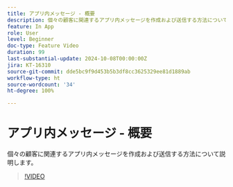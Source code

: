 ```yaml
---
title: アプリ内メッセージ - 概要
description: 個々の顧客に関連するアプリ内メッセージを作成および送信する方法について説明します。
feature: In App
role: User
level: Beginner
doc-type: Feature Video
duration: 99
last-substantial-update: 2024-10-08T00:00:00Z
jira: KT-16310
source-git-commit: dde5bc9f9d453b5b3df8cc3625329ee81d1889ab
workflow-type: ht
source-wordcount: '34'
ht-degree: 100%

---
```



# アプリ内メッセージ - 概要

個々の顧客に関連するアプリ内メッセージを作成および送信する方法について説明します。

>[!VIDEO](https://video.tv.adobe.com/v/3432677/?learn=on)
